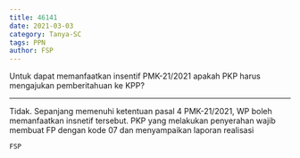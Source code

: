 ```yaml
---
title: 46141
date: 2021-03-03
category: Tanya-SC
tags: PPN
author: FSP
---
```


Untuk dapat memanfaatkan insentif PMK-21/2021 apakah PKP harus mengajukan pemberitahuan ke KPP?

---

Tidak. Sepanjang memenuhi ketentuan pasal 4 PMK-21/2021, WP boleh memanfaatkan insnetif tersebut. PKP yang melakukan penyerahan wajib membuat FP dengan kode 07 dan menyampaikan laporan realisasi

`FSP`
